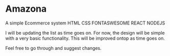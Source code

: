 # Amazona
A simple Ecommerce system
HTML
CSS
FONTASWESOME
REACT
NODEJS

I will be updating the list as time goes on.
For now, the design will be simple with a very basic functionality. This will be improved ontop as time goes on.

Feel free to go through and suggest changes.
